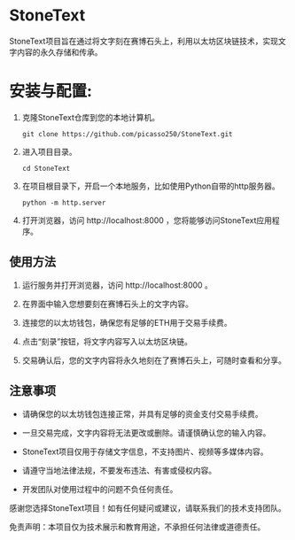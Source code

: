 StoneText
===
StoneText项目旨在通过将文字刻在赛博石头上，利用以太坊区块链技术，实现文字内容的永久存储和传承。

安装与配置:
===
1. 克隆StoneText仓库到您的本地计算机。
   ```
   git clone https://github.com/picasso250/StoneText.git
   ```

2. 进入项目目录。
   ```
   cd StoneText
   ```

1. 在项目根目录下，开启一个本地服务，比如使用Python自带的http服务器。
   ```
   python -m http.server
   ```

2. 打开浏览器，访问 http://localhost:8000 ，您将能够访问StoneText应用程序。

使用方法
---
1. 运行服务并打开浏览器，访问 http://localhost:8000 。

3. 在界面中输入您想要刻在赛博石头上的文字内容。

4. 连接您的以太坊钱包，确保您有足够的ETH用于交易手续费。

5. 点击“刻录”按钮，将文字内容写入以太坊区块链。

6. 交易确认后，您的文字内容将永久地刻在了赛博石头上，可随时查看和分享。

注意事项
---
- 请确保您的以太坊钱包连接正常，并具有足够的资金支付交易手续费。

- 一旦交易完成，文字内容将无法更改或删除。请谨慎确认您的输入内容。

- StoneText项目仅用于存储文字信息，不支持图片、视频等多媒体内容。

- 请遵守当地法律法规，不要发布违法、有害或侵权内容。

- 开发团队对使用过程中的问题不负任何责任。

感谢您选择StoneText项目！如有任何疑问或建议，请联系我们的技术支持团队。

免责声明：本项目仅为技术展示和教育用途，不承担任何法律或道德责任。
